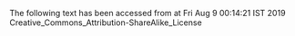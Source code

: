 The following text has been accessed from at Fri Aug 9 00:14:21 IST 2019
Creative_Commons_Attribution-ShareAlike_License
